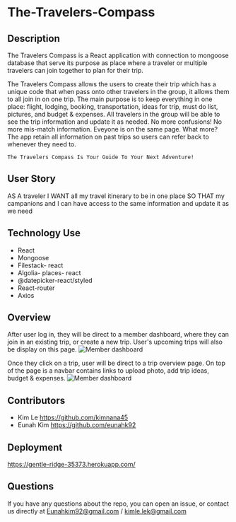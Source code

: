 # The-Travelers-Compass

## Description 

The Travelers Compass is a React application with connection to mongoose database that serve its purpose as place where a traveler or multiple travelers can join together to plan for their trip. 

The Travelers Compass allows the users to create their trip which has a unique code that when pass onto other travelers in the group, it allows them to all join in on one trip. The main purpose is to keep everything in one place: flight, lodging, booking, transportation, ideas for trip, must do list, pictures, and budget & expenses. All travelers in the group will be able to see the trip information and update it as needed. No more confusions! No more mis-match information. Eveyone is on the same page. What more? The app retain all information on past trips so users can refer back to whenever they need to. 

```
The Travelers Compass Is Your Guide To Your Next Adventure!
```
## User Story

AS A traveler 
I WANT all my travel itinerary to be in one place
SO THAT my campanions and I can have access to the same information and update it as we need

## Technology Use
* React
* Mongoose 
* Filestack- react
* Algolia- places- react
* @datepicker-react/styled
* React-router
* Axios

## Overview 

After user log in, they will be direct to a member dashboard, where they can join in an existing trip, or create a new trip. 
User's upcoming trips will also be display on this page. 
<img src="../client/src/assets/homeScreen.png" alt="Member dashboard" />

Once they click on a trip, user will be direct to a trip overview page. On top of the page is a navbar contains links to upload photo, add trip ideas, budget & expenses. 
<img src="../client/src/assets/MDashboard.png" alt="Member dashboard" />

## Contributors 
* Kim Le 
https://github.com/kimnana45
* Eunah Kim 
https://github.com/eunahk92

## Deployment 
https://gentle-ridge-35373.herokuapp.com/

## Questions

If you have any questions about the repo, you can open an issue, or contact us directly at Eunahkim92@gmail.com / kimle.lek@gmail.com
